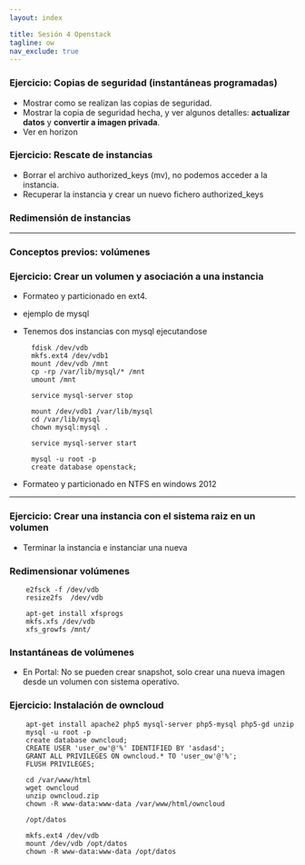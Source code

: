 ```yaml
---
layout: index

title: Sesión 4 Openstack	
tagline: ow
nav_exclude: true
---
```


### Ejercicio: Copias de seguridad (instantáneas programadas)

* Mostrar como se realizan las copias de seguridad.
* Mostrar la copia de seguridad hecha, y ver algunos detalles: **actualizar datos** y **convertir a imagen privada**.
* Ver en horizon

### Ejercicio: Rescate de instancias

* Borrar el archivo authorized_keys (mv), no podemos acceder a la instancia.
* Recuperar la instancia y crear un nuevo fichero authorized_keys

### Redimensión de instancias

<hr/>

### Conceptos previos: volúmenes

### Ejercicio: Crear un volumen y asociación a una instancia 

* Formateo y particionado en ext4.
* ejemplo de mysql	
* Tenemos dos instancias con mysql ejecutandose

		fdisk /dev/vdb
		mkfs.ext4 /dev/vdb1
		mount /dev/vdb /mnt
		cp -rp /var/lib/mysql/* /mnt
		umount /mnt
		
		service mysql-server stop

		mount /dev/vdb1 /var/lib/mysql
		cd /var/lib/mysql
		chown mysql:mysql .	
		
		service mysql-server start

		mysql -u root -p
		create database openstack;


* Formateo y particionado en NTFS en windows 2012

<hr/>

### Ejercicio: Crear una instancia con el sistema raiz en un volumen 

* Terminar la instancia e instanciar una nueva

### Redimensionar volúmenes

		e2fsck -f /dev/vdb
		resize2fs  /dev/vdb

		apt-get install xfsprogs
		mkfs.xfs /dev/vdb
		xfs_growfs /mnt/


### Instantáneas de volúmenes

* En Portal: No se pueden crear snapshot, solo crear una nueva imagen desde un volumen con sistema operativo.

### Ejercicio: Instalación de owncloud

		apt-get install apache2 php5 mysql-server php5-mysql php5-gd unzip
		mysql -u root -p
		create database owncloud;
		CREATE USER 'user_ow'@'%' IDENTIFIED BY 'asdasd';
		GRANT ALL PRIVILEGES ON owncloud.* TO 'user_ow'@'%';
		FLUSH PRIVILEGES;		

		cd /var/www/html
		wget owncloud
		unzip owncloud.zip
		chown -R www-data:www-data /var/www/html/owncloud		

		/opt/datos		

		mkfs.ext4 /dev/vdb
		mount /dev/vdb /opt/datos
		chown -R www-data:www-data /opt/datos


